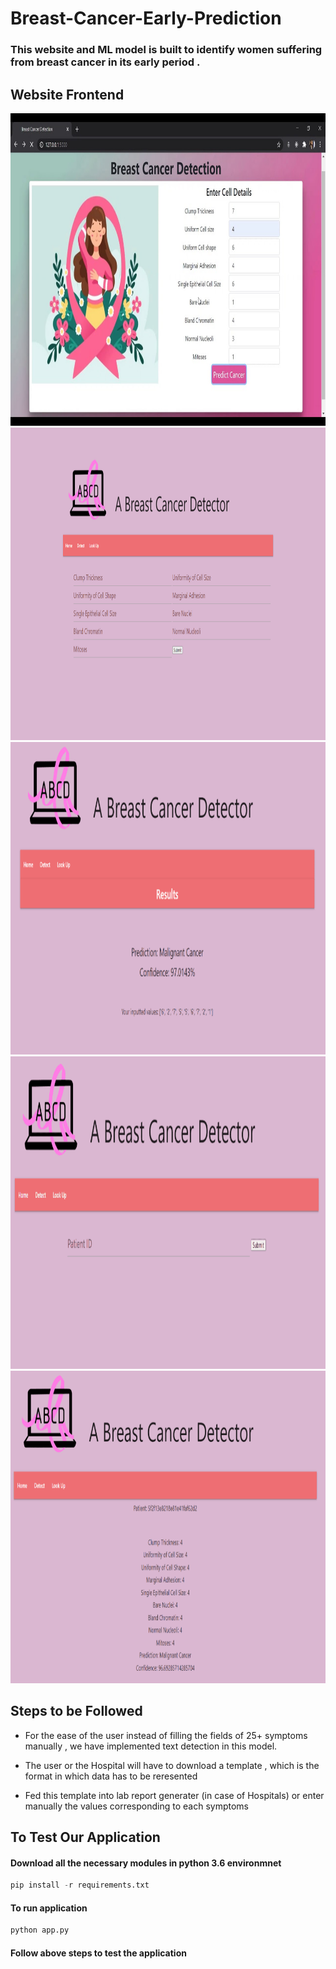 # Breast-Cancer-Early-Prediction

### This website and ML model is built to identify women suffering from breast cancer in its early period .

## Website Frontend
<img src="frontend images/1.jpg" alt="#" width="800" height="500">
<img src="frontend images/2.png" alt="#" width="800" height="500">
<img src="frontend images/3.webp" alt="#" width="800" height="500">
<img src="frontend images/4.webp" alt="#" width="800" height="500">
<img src="frontend images/5.webp" alt="#" width="800" height="500">

## Steps to be Followed 

* For the ease of the user instead of filling the fields of 25+ symptoms manually , we have implemented text detection in this model. 

* The user or the Hospital will have to download a template , which is the format in which data has to be reresented

* Fed this template into lab report generater (in case of Hospitals) or enter manually the values corresponding to each symptoms

## To Test Our Application

#### Download all the necessary modules in python 3.6 environmnet
```python 
pip install -r requirements.txt
```

#### To run application
```python 
python app.py
```
#### Follow above steps to test the application
